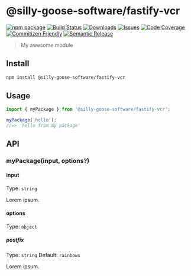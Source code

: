 # @silly-goose-software/fastify-vcr

[![npm package][npm-img]][npm-url]
[![Build Status][build-img]][build-url]
[![Downloads][downloads-img]][downloads-url]
[![Issues][issues-img]][issues-url]
[![Code Coverage][codecov-img]][codecov-url]
[![Commitizen Friendly][commitizen-img]][commitizen-url]
[![Semantic Release][semantic-release-img]][semantic-release-url]

> My awesome module

## Install

```bash
npm install @silly-goose-software/fastify-vcr
```

## Usage

```ts
import { myPackage } from '@silly-goose-software/fastify-vcr';

myPackage('hello');
//=> 'hello from my package'
```

## API

### myPackage(input, options?)

#### input

Type: `string`

Lorem ipsum.

#### options

Type: `object`

##### postfix

Type: `string`
Default: `rainbows`

Lorem ipsum.

[build-img]:https://github.com/yannickmeeus/@silly-goose-software/fastify-vcr/actions/workflows/release.yml/badge.svg
[build-url]:https://github.com/yannickmeeus/@silly-goose-software/fastify-vcr/actions/workflows/release.yml
[downloads-img]:https://img.shields.io/npm/dt/@silly-goose-software/fastify-vcr
[downloads-url]:https://www.npmtrends.com/@silly-goose-software/fastify-vcr
[npm-img]:https://img.shields.io/npm/v/@silly-goose-software/fastify-vcr
[npm-url]:https://www.npmjs.com/package/@silly-goose-software/fastify-vcr
[issues-img]:https://img.shields.io/github/issues/yannickmeeus/@silly-goose-software/fastify-vcr
[issues-url]:https://github.com/yannickmeeus/@silly-goose-software/fastify-vcr/issues
[codecov-img]:https://codecov.io/gh/yannickmeeus/@silly-goose-software/fastify-vcr/branch/main/graph/badge.svg
[codecov-url]:https://codecov.io/gh/yannickmeeus/@silly-goose-software/fastify-vcr
[semantic-release-img]:https://img.shields.io/badge/%20%20%F0%9F%93%A6%F0%9F%9A%80-semantic--release-e10079.svg
[semantic-release-url]:https://github.com/semantic-release/semantic-release
[commitizen-img]:https://img.shields.io/badge/commitizen-friendly-brightgreen.svg
[commitizen-url]:http://commitizen.github.io/cz-cli/
